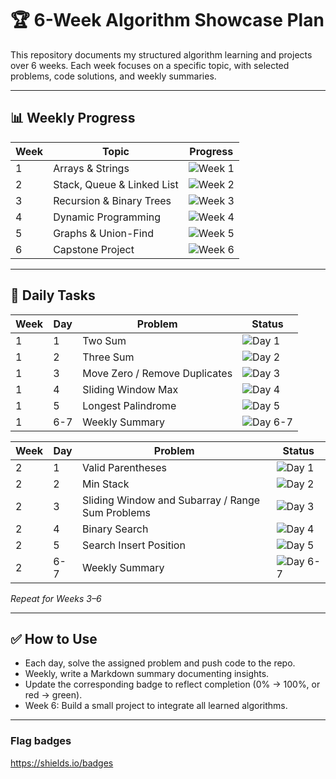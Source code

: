# 🏆 6-Week Algorithm Showcase Plan

This repository documents my structured algorithm learning and projects over 6 weeks. Each week focuses on a specific topic, with selected problems, code solutions, and weekly summaries.

---

## 📊 Weekly Progress

| Week | Topic | Progress |
|------|-------|----------|
| 1 | Arrays & Strings | ![Week 1](https://img.shields.io/badge/Progress-100%25-grey) |
| 2 | Stack, Queue & Linked List | ![Week 2](https://img.shields.io/badge/Progress-0%25-red) |
| 3 | Recursion & Binary Trees | ![Week 3](https://img.shields.io/badge/Progress-0%25-red) |
| 4 | Dynamic Programming | ![Week 4](https://img.shields.io/badge/Progress-0%25-red) |
| 5 | Graphs & Union-Find | ![Week 5](https://img.shields.io/badge/Progress-0%25-red) |
| 6 | Capstone Project | ![Week 6](https://img.shields.io/badge/Progress-0%25-red) |

---

## 📅 Daily Tasks

| Week | Day | Problem | Status |
|------|-----|---------|--------|
| 1 | 1 | Two Sum | ![Day 1](https://img.shields.io/badge/Day%201-complated-green) |
| 1 | 2 | Three Sum | ![Day 2](https://img.shields.io/badge/Day%202-complated-green) |
| 1 | 3 | Move Zero / Remove Duplicates | ![Day 3](https://img.shields.io/badge/Day%203-complated-green) |
| 1 | 4 | Sliding Window Max | ![Day 4](https://img.shields.io/badge/Day%204-complated-green) |
| 1 | 5 | Longest Palindrome | ![Day 5](https://img.shields.io/badge/Day%205-complated-green) |
| 1 | 6-7 | Weekly Summary | ![Day 6-7](https://img.shields.io/badge/Day%206-complated-green) |

| Week | Day | Problem | Status |
|------|-----|---------|--------|
| 2 | 1 | Valid Parentheses | ![Day 1](https://img.shields.io/badge/Day%201-uncomplated-red) |
| 2 | 2 | Min Stack | ![Day 2](https://img.shields.io/badge/Day%202-uncomplated-red) |
| 2 | 3 | Sliding Window and Subarray / Range Sum Problems | ![Day 3](https://img.shields.io/badge/Day%203-uncomplated-red) |
| 2 | 4 | Binary Search | ![Day 4](https://img.shields.io/badge/Day%204-uncomplated-red) |
| 2 | 5 | Search Insert Position | ![Day 5](https://img.shields.io/badge/Day%205-uncomplated-red) |
| 2 | 6-7 | Weekly Summary | ![Day 6-7](https://img.shields.io/badge/Day%206-uncomplated-red) |

*Repeat for Weeks 3–6*

---

## ✅ How to Use
- Each day, solve the assigned problem and push code to the repo.  
- Weekly, write a Markdown summary documenting insights.  
- Update the corresponding badge to reflect completion (0% → 100%, or red → green).  
- Week 6: Build a small project to integrate all learned algorithms.

---
### Flag badges
https://shields.io/badges

